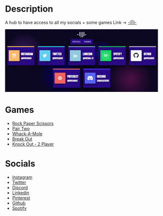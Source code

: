 # Description
A hub to have access to all my socials + some games
Link -> [-l||l-](https://imxanax.github.io/)

![](/images/preview.png)

# Games
- [Rock Paper Scissors](https://imxanax.github.io/Games/RPC/rpc.html)
- [Pair Two](https://imxanax.github.io/Games/PT/pt.html)
- [Whack-A-Mole](https://imxanax.github.io/Games/WM/wm.html)
- [Break Out](https://imxanax.github.io/Games/BO/bo.html)
- [Knock Out - 2 Player](https://imxanax.github.io/Games/KO/KO.html)

# Socials
- [Instagram](https://www.instagram.com/lmxanax/)
- [Twitter](https://twitter.com/lmxanax)
- [Discord](https://discord.gg/E3wrKUDpz8)
- [Linkedin](https://www.linkedin.com/in/meraj-h/)
- [Pinterest](https://www.pinterest.com/lmxanax/)
- [Github](https://github.com/ImXanax)
- [Spotify](https://open.spotify.com/user/q5cogcvz190sjtutx25q0s4kx?si=8d436672d86242dd)
